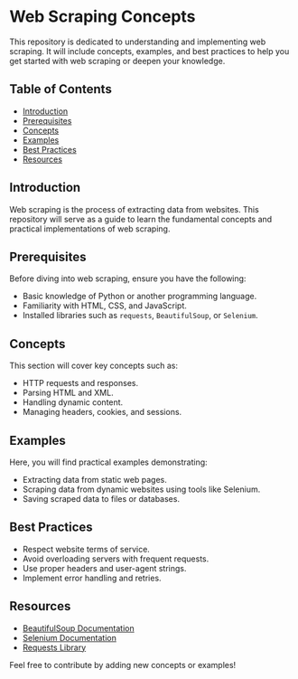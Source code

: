 # Web Scraping Concepts

This repository is dedicated to understanding and implementing web scraping. It will include concepts, examples, and best practices to help you get started with web scraping or deepen your knowledge.

## Table of Contents

- [Introduction](#introduction)
- [Prerequisites](#prerequisites)
- [Concepts](#concepts)
- [Examples](#examples)
- [Best Practices](#best-practices)
- [Resources](#resources)

## Introduction

Web scraping is the process of extracting data from websites. This repository will serve as a guide to learn the fundamental concepts and practical implementations of web scraping.

## Prerequisites

Before diving into web scraping, ensure you have the following:

- Basic knowledge of Python or another programming language.
- Familiarity with HTML, CSS, and JavaScript.
- Installed libraries such as `requests`, `BeautifulSoup`, or `Selenium`.

## Concepts

This section will cover key concepts such as:

- HTTP requests and responses.
- Parsing HTML and XML.
- Handling dynamic content.
- Managing headers, cookies, and sessions.

## Examples

Here, you will find practical examples demonstrating:

- Extracting data from static web pages.
- Scraping data from dynamic websites using tools like Selenium.
- Saving scraped data to files or databases.

## Best Practices

- Respect website terms of service.
- Avoid overloading servers with frequent requests.
- Use proper headers and user-agent strings.
- Implement error handling and retries.

## Resources

- [BeautifulSoup Documentation](https://www.crummy.com/software/BeautifulSoup/)
- [Selenium Documentation](https://www.selenium.dev/documentation/)
- [Requests Library](https://docs.python-requests.org/)

Feel free to contribute by adding new concepts or examples!
